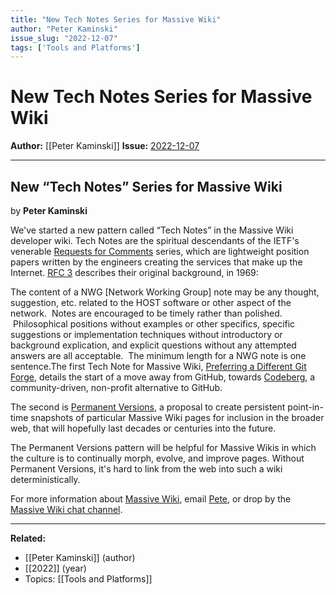 ```yaml
---
title: "New Tech Notes Series for Massive Wiki"
author: "Peter Kaminski"
issue_slug: "2022-12-07"
tags: ['Tools and Platforms']
---
```


# New Tech Notes Series for Massive Wiki

**Author:** [[Peter Kaminski]]
**Issue:** [2022-12-07](https://plex.collectivesensecommons.org/2022-12-07/)

---

## New “Tech Notes” Series for Massive Wiki
by **Peter Kaminski**

We've started a new pattern called “Tech Notes” in the Massive Wiki developer wiki. Tech Notes are the spiritual descendants of the IETF's venerable [Requests for Comments](https://en.wikipedia.org/wiki/Request_for_Comments) series, which are lightweight position papers written by the engineers creating the services that make up the Internet. [RFC 3](https://www.rfc-editor.org/rfc/rfc3) describes their original background, in 1969:

The content of a NWG [Network Working Group] note may be any thought, suggestion, etc. related to the HOST software or other aspect of the network.  Notes are encouraged to be timely rather than polished.  Philosophical positions without examples or other specifics, specific suggestions or implementation techniques without introductory or background explication, and explicit questions without any attempted answers are all acceptable.  The minimum length for a NWG note is one sentence.The first Tech Note for Massive Wiki, [Preferring a Different Git Forge](https://developer.massive.wiki/tech_notes/tech_note_-_preferring_a_different_git_forge), details the start of a move away from GitHub, towards [Codeberg](https://codeberg.org/), a community-driven, non-profit alternative to GitHub.

The second is [Permanent Versions](https://developer.massive.wiki/tech_notes/tech_note_-_permanent_versions), a proposal to create persistent point-in-time snapshots of particular Massive Wiki pages for inclusion in the broader web, that will hopefully last decades or centuries into the future.

The Permanent Versions pattern will be helpful for Massive Wikis in which the culture is to continually morph, evolve, and improve pages. Without Permanent Versions, it's hard to link from the web into such a wiki deterministically.

For more information about [Massive Wiki](https://massive.wiki/), email [Pete](mailto:kaminski@istori.com), or drop by the [Massive Wiki chat channel](https://chat.collectivesensecommons.org/agora/channels/massive-wiki).

---

**Related:**
- [[Peter Kaminski]] (author)
- [[2022]] (year)
- Topics: [[Tools and Platforms]]

